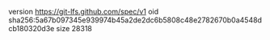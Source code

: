 version https://git-lfs.github.com/spec/v1
oid sha256:5a67b097345e939974b45a2de2dc6b5808c48e2782670b0a4548dcb180320d3e
size 28318
